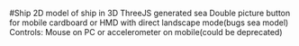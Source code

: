 #Ship
2D model of ship in 3D ThreeJS generated sea
Double picture button for mobile cardboard or HMD with direct landscape mode(bugs sea model)
Controls: Mouse on PC or accelerometer on mobile(could be deprecated)
